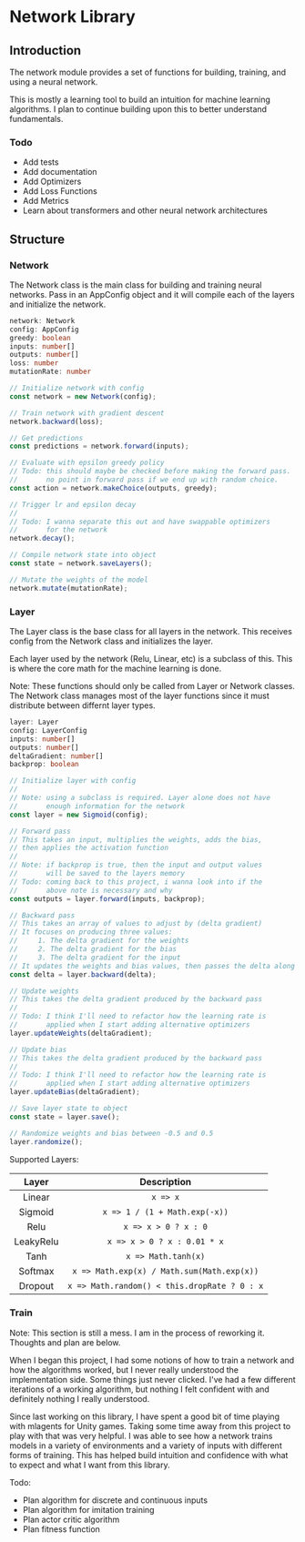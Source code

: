 # Network Library

## Introduction

The network module provides a set of functions for building, training, and using a neural network.

This is mostly a learning tool to build an intuition for machine learning algorithms. I plan to continue building upon this to better understand fundamentals.

### Todo

* Add tests
* Add documentation
* Add Optimizers
* Add Loss Functions
* Add Metrics
* Learn about transformers and other neural network architectures

## Structure

### Network

The Network class is the main class for building and training neural networks. Pass in an AppConfig object and it will compile each of the layers and initialize the network.

```typescript
network: Network
config: AppConfig
greedy: boolean
inputs: number[]
outputs: number[]
loss: number
mutationRate: number

// Initialize network with config
const network = new Network(config);

// Train network with gradient descent
network.backward(loss);

// Get predictions
const predictions = network.forward(inputs);

// Evaluate with epsilon greedy policy
// Todo: this should maybe be checked before making the forward pass.
//       no point in forward pass if we end up with random choice.
const action = network.makeChoice(outputs, greedy);

// Trigger lr and epsilon decay
//
// Todo: I wanna separate this out and have swappable optimizers
//       for the network
network.decay();

// Compile network state into object
const state = network.saveLayers();

// Mutate the weights of the model
network.mutate(mutationRate);

```

### Layer

The Layer class is the base class for all layers in the network. This receives config from the Network class and initializes the layer.

Each layer used by the network (Relu, Linear, etc) is a subclass of this. This is where the core math for the machine learning is done.

Note: These functions should only be called from Layer or Network classes. The Network class manages most of the layer functions since it must distribute between differnt layer types.

```typescript
layer: Layer
config: LayerConfig
inputs: number[]
outputs: number[]
deltaGradient: number[]
backprop: boolean

// Initialize layer with config
//
// Note: using a subclass is required. Layer alone does not have 
//       enough information for the network
const layer = new Sigmoid(config);

// Forward pass
// This takes an input, multiplies the weights, adds the bias, 
// then applies the activation function
//
// Note: if backprop is true, then the input and output values 
//       will be saved to the layers memory
// Todo: coming back to this project, i wanna look into if the 
//       above note is necessary and why
const outputs = layer.forward(inputs, backprop);

// Backward pass
// This takes an array of values to adjust by (delta gradient)
// It focuses on producing three values:
//     1. The delta gradient for the weights
//     2. The delta gradient for the bias
//     3. The delta gradient for the input
// It updates the weights and bias values, then passes the delta along
const delta = layer.backward(delta);

// Update weights
// This takes the delta gradient produced by the backward pass
// 
// Todo: I think I'll need to refactor how the learning rate is 
//       applied when I start adding alternative optimizers
layer.updateWeights(deltaGradient);

// Update bias
// This takes the delta gradient produced by the backward pass
//
// Todo: I think I'll need to refactor how the learning rate is
//       applied when I start adding alternative optimizers
layer.updateBias(deltaGradient);

// Save layer state to object
const state = layer.save();

// Randomize weights and bias between -0.5 and 0.5
layer.randomize();
```

Supported Layers:

| Layer | Description |
| :---: | :---: |
| Linear | ```x => x``` |
| Sigmoid | ```x => 1 / (1 + Math.exp(-x))``` |
| Relu | ```x => x > 0 ? x : 0``` |
| LeakyRelu | ```x => x > 0 ? x : 0.01 * x``` |
| Tanh | ```x => Math.tanh(x)``` |
| Softmax | ```x => Math.exp(x) / Math.sum(Math.exp(x))``` |
| Dropout | ```x => Math.random() < this.dropRate ? 0 : x``` |

### Train

Note: This section is still a mess. I am in the process of reworking it. Thoughts and plan are below.

When I began this project, I had some notions of how to train a network and how the algorithms worked, but I never really understood the implementation side. Some things just never clicked. I've had a few different iterations of a working algorithm, but nothing I felt confident with and definitely nothing I really understood.

Since last working on this library, I have spent a good bit of time playing with mlagents for Unity games. Taking some time away from this project to play with that was very helpful. I was able to see how a network trains models in a variety of environments and a variety of inputs with different forms of training. This has helped build intuition and confidence with what to expect and what I want from this library.

Todo:

* Plan algorithm for discrete and continuous inputs
* Plan algorithm for imitation training
* Plan actor critic algorithm
* Plan fitness function
